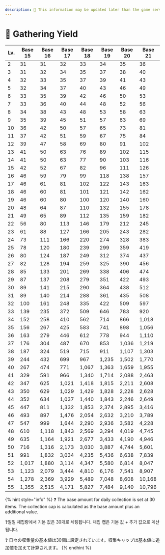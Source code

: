```yaml
---
description: 🛑 This information may be updated later than the game server data.
---
```


# 📂 Gathering Yield

<table data-full-width="true"><thead><tr><th width="81">Lv.</th><th width="128">Base 15</th><th width="119">Base 16</th><th width="116">Base 17</th><th width="126">Base 18</th><th width="123">Base 19</th><th width="111">Base 20</th><th width="121">Base 21</th></tr></thead><tbody><tr><td>2</td><td>            31</td><td>            31</td><td>            32</td><td>            33</td><td>            34</td><td>            35</td><td>            36</td></tr><tr><td>3</td><td>            31</td><td>            32</td><td>            34</td><td>            35</td><td>            37</td><td>            38</td><td>            40</td></tr><tr><td>4</td><td>            32</td><td>            33</td><td>            35</td><td>            37</td><td>            39</td><td>            41</td><td>            43</td></tr><tr><td>5</td><td>            32</td><td>            34</td><td>            37</td><td>            40</td><td>            43</td><td>            46</td><td>            49</td></tr><tr><td>6</td><td>            33</td><td>            35</td><td>            39</td><td>            42</td><td>            46</td><td>            50</td><td>            53</td></tr><tr><td>7</td><td>            33</td><td>            36</td><td>            40</td><td>            44</td><td>            48</td><td>            52</td><td>            56</td></tr><tr><td>8</td><td>            34</td><td>            38</td><td>            43</td><td>            48</td><td>            53</td><td>            58</td><td>            63</td></tr><tr><td>9</td><td>            35</td><td>            39</td><td>            45</td><td>            51</td><td>            57</td><td>            63</td><td>            69</td></tr><tr><td>10</td><td>            36</td><td>            42</td><td>            50</td><td>            57</td><td>            65</td><td>            73</td><td>            81</td></tr><tr><td>11</td><td>            37</td><td>            42</td><td>            51</td><td>            59</td><td>            67</td><td>            75</td><td>            84</td></tr><tr><td>12</td><td>            39</td><td>            47</td><td>            58</td><td>            69</td><td>            80</td><td>            91</td><td>           102</td></tr><tr><td>13</td><td>            41</td><td>            50</td><td>            63</td><td>            76</td><td>            89</td><td>           102</td><td>           115</td></tr><tr><td>14</td><td>            41</td><td>            50</td><td>            63</td><td>            77</td><td>            90</td><td>           103</td><td>           116</td></tr><tr><td>15</td><td>            42</td><td>            52</td><td>            67</td><td>            82</td><td>            96</td><td>           111</td><td>           126</td></tr><tr><td>16</td><td>            46</td><td>            59</td><td>            79</td><td>            99</td><td>           118</td><td>           138</td><td>           157</td></tr><tr><td>17</td><td>            46</td><td>            61</td><td>            81</td><td>           102</td><td>           122</td><td>           143</td><td>           163</td></tr><tr><td>18</td><td>            46</td><td>            60</td><td>            81</td><td>           101</td><td>           121</td><td>           142</td><td>           162</td></tr><tr><td>19</td><td>            46</td><td>            60</td><td>            80</td><td>           100</td><td>           120</td><td>           140</td><td>           160</td></tr><tr><td>20</td><td>            48</td><td>            64</td><td>            87</td><td>           110</td><td>           132</td><td>           155</td><td>           178</td></tr><tr><td>21</td><td>            49</td><td>            65</td><td>            89</td><td>           112</td><td>           135</td><td>           159</td><td>           182</td></tr><tr><td>22</td><td>            56</td><td>            80</td><td>           113</td><td>           146</td><td>           179</td><td>           212</td><td>           245</td></tr><tr><td>23</td><td>            61</td><td>            88</td><td>           127</td><td>           166</td><td>           205</td><td>           243</td><td>           282</td></tr><tr><td>24</td><td>            73</td><td>           111</td><td>           166</td><td>           220</td><td>           274</td><td>           328</td><td>           383</td></tr><tr><td>25</td><td>            78</td><td>           120</td><td>           180</td><td>           239</td><td>           299</td><td>           359</td><td>           419</td></tr><tr><td>26</td><td>            80</td><td>           124</td><td>           187</td><td>           249</td><td>           312</td><td>           374</td><td>           437</td></tr><tr><td>27</td><td>            82</td><td>           128</td><td>           194</td><td>           259</td><td>           325</td><td>           390</td><td>           456</td></tr><tr><td>28</td><td>            85</td><td>           133</td><td>           201</td><td>           269</td><td>           338</td><td>           406</td><td>           474</td></tr><tr><td>29</td><td>            87</td><td>           137</td><td>           208</td><td>           279</td><td>           351</td><td>           422</td><td>           493</td></tr><tr><td>30</td><td>            89</td><td>           141</td><td>           215</td><td>           290</td><td>           364</td><td>           438</td><td>           512</td></tr><tr><td>31</td><td>            89</td><td>           140</td><td>           214</td><td>           288</td><td>           361</td><td>           435</td><td>           508</td></tr><tr><td>32</td><td>           100</td><td>           161</td><td>           248</td><td>           335</td><td>           422</td><td>           509</td><td>           597</td></tr><tr><td>33</td><td>           139</td><td>           235</td><td>           372</td><td>           509</td><td>           646</td><td>           783</td><td>           920</td></tr><tr><td>34</td><td>           152</td><td>           258</td><td>           410</td><td>           562</td><td>           714</td><td>           866</td><td>         1,018</td></tr><tr><td>35</td><td>           156</td><td>           267</td><td>           425</td><td>           583</td><td>           741</td><td>           898</td><td>         1,056</td></tr><tr><td>36</td><td>           163</td><td>           279</td><td>           446</td><td>           612</td><td>           778</td><td>           944</td><td>         1,110</td></tr><tr><td>37</td><td>           176</td><td>           304</td><td>           487</td><td>           670</td><td>           853</td><td>         1,036</td><td>         1,219</td></tr><tr><td>38</td><td>           187</td><td>           324</td><td>           519</td><td>           715</td><td>           911</td><td>         1,107</td><td>         1,303</td></tr><tr><td>39</td><td>           244</td><td>           432</td><td>           699</td><td>           967</td><td>         1,235</td><td>         1,502</td><td>         1,770</td></tr><tr><td>40</td><td>           267</td><td>           474</td><td>           771</td><td>         1,067</td><td>         1,363</td><td>         1,659</td><td>         1,955</td></tr><tr><td>41</td><td>           329</td><td>           591</td><td>           966</td><td>         1,340</td><td>         1,714</td><td>         2,088</td><td>         2,463</td></tr><tr><td>42</td><td>           347</td><td>           625</td><td>         1,021</td><td>         1,418</td><td>         1,815</td><td>         2,211</td><td>         2,608</td></tr><tr><td>43</td><td>           350</td><td>           629</td><td>         1,029</td><td>         1,429</td><td>         1,828</td><td>         2,228</td><td>         2,628</td></tr><tr><td>44</td><td>           352</td><td>           634</td><td>         1,037</td><td>         1,440</td><td>         1,843</td><td>         2,246</td><td>         2,649</td></tr><tr><td>45</td><td>           447</td><td>           811</td><td>         1,332</td><td>         1,853</td><td>         2,374</td><td>         2,895</td><td>         3,416</td></tr><tr><td>46</td><td>           493</td><td>           897</td><td>         1,476</td><td>         2,054</td><td>         2,632</td><td>         3,210</td><td>         3,789</td></tr><tr><td>47</td><td>           547</td><td>           999</td><td>         1,644</td><td>         2,290</td><td>         2,936</td><td>         3,582</td><td>         4,228</td></tr><tr><td>48</td><td>           610</td><td>         1,118</td><td>         1,843</td><td>         2,569</td><td>         3,294</td><td>         4,019</td><td>         4,745</td></tr><tr><td>49</td><td>           635</td><td>         1,164</td><td>         1,921</td><td>         2,677</td><td>         3,433</td><td>         4,190</td><td>         4,946</td></tr><tr><td>50</td><td>           716</td><td>         1,316</td><td>         2,173</td><td>         3,030</td><td>         3,887</td><td>         4,744</td><td>         5,601</td></tr><tr><td>51</td><td>           991</td><td>         1,832</td><td>         3,034</td><td>         4,235</td><td>         5,436</td><td>         6,638</td><td>         7,839</td></tr><tr><td>52</td><td>         1,017</td><td>         1,880</td><td>         3,114</td><td>         4,347</td><td>         5,580</td><td>         6,814</td><td>         8,047</td></tr><tr><td>53</td><td>         1,123</td><td>         2,079</td><td>         3,444</td><td>         4,810</td><td>         6,176</td><td>         7,541</td><td>         8,907</td></tr><tr><td>54</td><td>         1,278</td><td>         2,369</td><td>         3,929</td><td>         5,489</td><td>         7,048</td><td>         8,608</td><td>       10,168</td></tr><tr><td>55</td><td>         1,355</td><td>         2,515</td><td>         4,171</td><td>         5,827</td><td>         7,484</td><td>         9,140</td><td>       10,796</td></tr></tbody></table>

{% hint style="info" %}
❓ The base amount for daily collection is set at 30 items. The collection cap is calculated as the base amount plus an additional value.

❓일일 채집량에서 기본 값은 30개로 세팅됩니다. 채집 캡은 기본 값 + 추가 값으로 계산됩니다.

❓ 日々の収集量の基本値は30個に設定されています。収集キャップは基本値に追加値を加えて計算されます。
{% endhint %}
